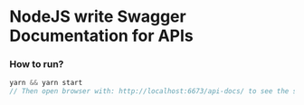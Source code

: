 # NodeJS write Swagger Documentation for APIs

### How to run?

```js
yarn && yarn start
// Then open browser with: http://localhost:6673/api-docs/ to see the swagger documentation
```
